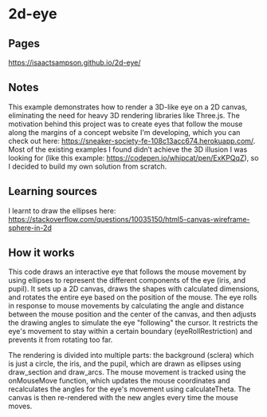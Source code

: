 # 2d-eye

## Pages
https://isaactsampson.github.io/2d-eye/

## Notes
This example demonstrates how to render a 3D-like eye on a 2D canvas, eliminating the need for heavy 3D rendering libraries like Three.js. The motivation behind this project was to create eyes that follow the mouse along the margins of a concept website I'm developing, which you can check out here: https://sneaker-society-fe-108c13acc674.herokuapp.com/. Most of the existing examples I found didn’t achieve the 3D illusion I was looking for (like this example: https://codepen.io/whipcat/pen/ExKPQqZ), so I decided to build my own solution from scratch.

## Learning sources
I learnt to draw the ellipses here: https://stackoverflow.com/questions/10035150/html5-canvas-wireframe-sphere-in-2d

## How it works
This code draws an interactive eye that follows the mouse movement by using ellipses to represent the different components of the eye (iris, and pupil). It sets up a 2D canvas, draws the shapes with calculated dimensions, and rotates the entire eye based on the position of the mouse. The eye rolls in response to mouse movements by calculating the angle and distance between the mouse position and the center of the canvas, and then adjusts the drawing angles to simulate the eye "following" the cursor. It restricts the eye's movement to stay within a certain boundary (eyeRollRestriction) and prevents it from rotating too far.

The rendering is divided into multiple parts: the background (sclera) which is just a circle, the iris, and the pupil, which are drawn as ellipses using draw_section and draw_arcs. The mouse movement is tracked using the onMouseMove function, which updates the mouse coordinates and recalculates the angles for the eye's movement using calculateTheta. The canvas is then re-rendered with the new angles every time the mouse moves.
